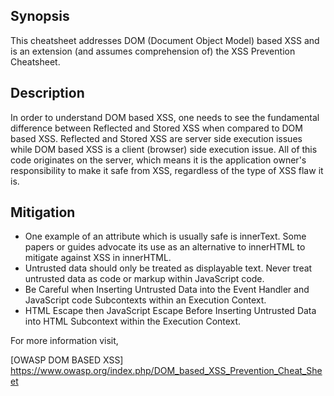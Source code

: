 
<!---
DOM based XSS
-->
Synopsis
---------------
This cheatsheet addresses DOM (Document Object Model) based XSS and is an extension (and assumes comprehension of) the XSS Prevention Cheatsheet. 

Description
-----------------
In order to understand DOM based XSS, one needs to see the fundamental difference between Reflected and Stored XSS when compared to DOM based XSS. Reflected and Stored XSS are server side execution issues while DOM based XSS is a client (browser) side execution issue. All of this code originates on the server, which means it is the application owner's responsibility to make it safe from XSS, regardless of the type of XSS flaw it is. 

Mitigation
---------------
* One example of an attribute which is usually safe is innerText. Some papers or guides advocate its use as an alternative to innerHTML to mitigate against XSS in innerHTML. 
* Untrusted data should only be treated as displayable text. Never treat untrusted data as code or markup within JavaScript code. 
* Be Careful when Inserting Untrusted Data into the Event Handler and JavaScript code Subcontexts within an Execution Context.
*  HTML Escape then JavaScript Escape Before Inserting Untrusted Data into HTML Subcontext within the Execution Context.

For more information visit,

[OWASP DOM BASED XSS] https://www.owasp.org/index.php/DOM_based_XSS_Prevention_Cheat_Sheet
